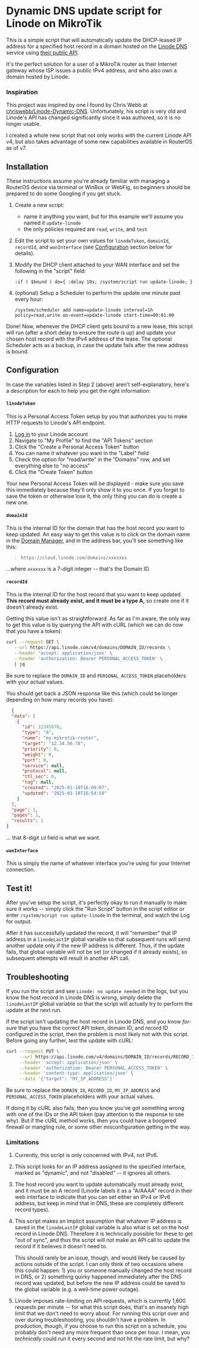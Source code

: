 # Dynamic DNS update script for Linode on MikroTik

This is a simple script that will automatically update the DHCP-leased IP address for a specified host record in a domain hosted on the [Linode DNS](https://www.linode.com/products/dns-manager/) service using [their public API](https://techdocs.akamai.com/linode-api/reference/api).

It's the perfect solution for a user of a MikroTik router as their Internet gateway whose ISP issues a public IPv4 address, and who also own a domain hosted by Linode.


### Inspiration

This project was inspired by one I found by Chris Webb at [chriswebb/Linode-Dynamic-DNS](https://github.com/chriswebb/Linode-Dynamic-DNS).  Unfortunately, his script is very old and Linode's API has changed significantly since it was authored, so it is no longer usable.

I created a whole new script that not only works with the current Linode API v4, but also takes advantage of some new capabilities available in RouterOS as of v7.


## Installation

These instructions assume you're already familiar with managing a RouterOS device via terminal or WinBox or WebFig, so beginners should be prepared to do some Googling if you get stuck.

1. Create a new script:
   - name it anything you want, but for this example we'll assume you named it `update-linode`
   - the only policies required are `read`, `write`, and `test`

2. Edit the script to set your own values for `linodeToken`, `domainId`, `recordId`, and `wanInterface` (see [Configuration](#configuration) section below for details).

3. Modify the DHCP client attached to your WAN interface and set the following in the "script" field:
   ```routeros-script
   :if ( $bound ) do={ :delay 10s; /system/script run update-linode; }
   ```

4. (optional) Setup a Scheduler to perform the update one minute past every hour:
   ```routeros-script
   /system/scheduler add name=update-linode interval=1h policy=read,write on-event=update-linode start-time=00:01:00
   ```

Done!  Now, whenever the DHCP client gets bound to a new lease, this script will run (after a short delay to ensure the route is up) and update your chosen host record with the IPv4 address of the lease.  The optional Scheduler acts as a backup, in case the update fails after the new address is bound.


## Configuration

In case the variables listed in Step 2 (above) aren't self-explanatory, here's a description for each to help you get the right information:

#### `linodeToken`
This is a Personal Access Token setup by you that authorizes you to make HTTP requests to Linode's API endpoint.
  1. [Log in](https://login.linode.com/login?) to your Linode account
  2. Navigate to "My Profile" to find the "API Tokens" section
  3. Click the "Create a Personal Access Token" button
  4. You can name it whatever you want in the "Label" field
  5. Check the option for "read/write" in the "Domains" row, and set everything else to "no access"
  6. Click the "Create Token" button

Your new Personal Access Token will be displayed - make sure you save this immediately because they'll only show it to you once.  If you forget to save the token or otherwise lose it, the only thing you can do is create a new one.

#### `domainId`
This is the internal ID for the domain that has the host record you want to keep updated.  An easy way to get this value is to click on the domain name in the [Domain Manager](https://cloud.linode.com/domains), and in the address bar, you'll see something like this:
  > `https://cloud.linode.com/domains/xxxxxxx`
  
...where `xxxxxxx` is a 7-digit integer -- that's the Domain ID.

#### `recordId`
This is the internal ID for the host record that you want to keep updated.  **This record must already exist, and it must be a type A,** so create one if it doesn't already exist.

Getting this value isn't as straightforward.  As far as I'm aware, the only way to get this value is by querying the API with cURL (which we can do now that you have a token):
```bash
curl --request GET \
   --url https://api.linode.com/v4/domains/DOMAIN_ID/records \
   --header 'accept: application/json' \
   --header 'authorization: Bearer PERSONAL_ACCESS_TOKEN' \
   | jq
```
Be sure to replace the `DOMAIN_ID` and `PERSONAL_ACCESS_TOKEN` placeholders with your actual values.

You should get back a JSON response like this (which could be longer depending on how many records you have):
```json
  {
  "data": [
    {
      "id": 12345678,
      "type": "A",
      "name": "my-mikrotik-router",
      "target": "12.34.56.78",
      "priority": 0,
      "weight": 0,
      "port": 0,
      "service": null,
      "protocol": null,
      "ttl_sec": 0,
      "tag": null,
      "created": "2025-01-10T16:09:07",
      "updated": "2025-01-10T16:54:58"
    }
  ],
  "page": 1,
  "pages": 1,
  "results": 1
}
```
... that 8-digit `id` field is what we want.

#### `wanInterface`
This is simply the name of whatever interface you're using for your Internet connection.


## Test it!

After you've setup the script, it's perfectly okay to run it manually to make sure it works -- simply click the "Run Script" button in the script editor or enter `/system/script run update-linode` in the terminal, and watch the Log for output.

After it has successfully updated the record, it will "remember" that IP address in a `linodeLastIP` global variable so that subsequent runs will send another update only if the new IP address is different.  Thus, if the update fails, that global variable will not be set (or changed if it already exists), so subsequent attempts will result in another API call.



## Troubleshooting

If you run the script and see `Linode: no update needed` in the logs, but you know the host record in Linode DNS is wrong, simply delete the `linodeLastIP` global variable so that the script will actually try to perform the update at the next run.

If the script isn't updating the host record in Linode DNS, and you know _for-sure_ that you have the correct API token, domain ID, and record ID configured in the script, then the problem is most likely not with this script.  Before going any further, test the update with cURL:

```bash
curl --request PUT \
     --url https://api.linode.com/v4/domains/DOMAIN_ID/records/RECORD_ID \
     --header 'accept: application/json' \
     --header 'authorization: Bearer PERSONAL_ACCESS_TOKEN' \
     --header 'content-type: application/json' \
     --data '{"target": "MY_IP_ADDRESS"}'
```
Be sure to replace the `DOMAIN_ID`, `RECORD_ID`, `MY_IP_ADDRESS` and `PERSONAL_ACCESS_TOKEN` placeholders with your actual values.

If doing it by cURL also fails, then you know you've got something wrong with one of the IDs or the API token (pay attention to the response to see why).  But if the cURL method works, then you could have a boogered firewall or mangling rule, or some other misconfiguration getting in the way.


### Limitations

1. Currently, this script is only concerned with IPv4, not IPv6.

2. This script looks for an IP address assigned to the specified interface, marked as "dynamic", and not "disabled" -- it ignores all others.

3. The host record you want to update automatically must already exist, and it must be an A record (Linode labels it as a "A/AAAA" record in their web interface to indicate that you can set either an IPv4 or IPv6 address, but keep in mind that in DNS, these are completely different record types).

4. This script makes an implicit assumption that whatever IP address is saved in the `linodeLastIP` global variable is also what is set on the host record in Linode DNS.  Therefore it is technically possible for these to get "out of sync", and thus the script will not make an API call to update the record if it believes it doesn't need to.

   This should rarely be an issue, though, and would likely be caused by actions outside of the script.  I can only think of two occasions where this could happen: 1) you or someone manually changed the host record in DNS, or 2) something quirky happened immediately after the DNS record was updated, but before the new IP address could be saved to the global variable (e.g. a well-time power outage).

5.  Linode imposes rate-limiting on API requests, which is currently 1,600 requests per minute -- for what this script does, that's an insanely high limit that we don't need to worry about.  For running this script over and over during troubleshooting, you shouldn't have a problem.  In production, though, if you choose to run this script on a schedule, you probably don't need any more frequent than once per hour.  I mean, you _technically_ could run it every second and not hit the rate limit, but why?

